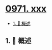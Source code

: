 # [0971. xxx](https://github.com/Tdahuyou/TNotes.leetcode/tree/main/notes/0971.%20xxx)

<!-- region:toc -->

- [1. 📝 概述](#1--概述)

<!-- endregion:toc -->

## 1. 📝 概述
